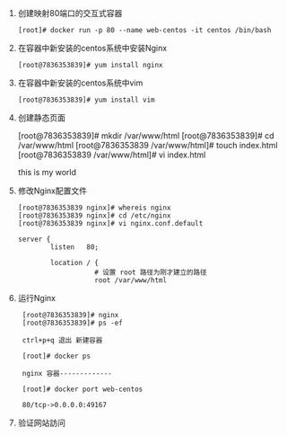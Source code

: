 
1. 创建映射80端口的交互式容器

       [root]# docker run -p 80 --name web-centos -it centos /bin/bash
        
      
2. 在容器中新安装的centos系统中安装Nginx

       [root@7836353839]# yum install nginx 
       
3. 在容器中新安装的centos系统中vim

       [root@7836353839]# yum install vim
       
 4. 创建静态页面
      
      [root@7836353839]# mkdir /var/www/html
      [root@7836353839]# cd /var/www/html
      [root@7836353839 /var/www/html]# touch index.html
      [root@7836353839 /var/www/html]# vi index.html
      <html>
       <head>
            <title> our web</title>
       </head>
        <body>
             this is my world
        </body>
      </html>
  
 5. 修改Nginx配置文件
       
        [root@7836353839 nginx]# whereis nginx
        [root@7836353839 nginx]# cd /etc/nginx
        [root@7836353839 nginx]# vi nginx.conf.default
       
        server {
                listen   80;
                
                location / { 
                           # 设置 root 路径为刚才建立的路径
                           root /var/www/html
 
 6. 运行Nginx
 
         [root@7836353839]# nginx
         [root@7836353839]# ps -ef
         
         ctrl+p+q 退出 新建容器
         
         [root]# docker ps
         
         nginx 容器-------------
         
         [root]# docker port web-centos
         
         80/tcp->0.0.0.0:49167
 
 7. 验证网站訪问
       
      
